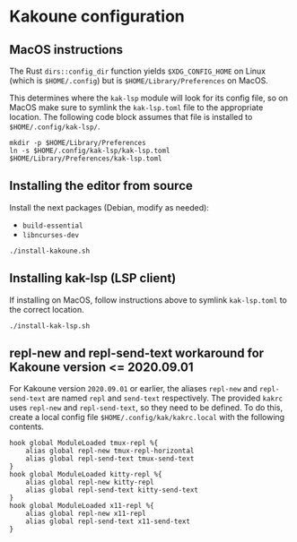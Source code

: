 # Kakoune configuration

## MacOS instructions

The Rust `dirs::config_dir` function yields `$XDG_CONFIG_HOME` on Linux
(which is `$HOME/.config`) but is `$HOME/Library/Preferences` on MacOS.

This determines where the `kak-lsp` module will look for its config file,
so on MacOS make sure to symlink the `kak-lsp.toml` file to the appropriate
location. The following code block assumes that file is installed to
`$HOME/.config/kak-lsp/`.

```shell
mkdir -p $HOME/Library/Preferences
ln -s $HOME/.config/kak-lsp/kak-lsp.toml $HOME/Library/Preferences/kak-lsp.toml
```

## Installing the editor from source

Install the next packages (Debian, modify as needed):

- `build-essential`
- `libncurses-dev`

```shell
./install-kakoune.sh
```

## Installing kak-lsp (LSP client)

If installing on MacOS, follow instructions above to symlink
`kak-lsp.toml` to the correct location.

```shell
./install-kak-lsp.sh
```

## repl-new and repl-send-text workaround for Kakoune version <= 2020.09.01

For Kakoune version `2020.09.01` or earlier, the aliases `repl-new` and
`repl-send-text` are named `repl` and `send-text` respectively. The provided
`kakrc` uses `repl-new` and `repl-send-text`, so they need to be defined. To
do this, create a local config file `$HOME/.config/kak/kakrc.local` with
the following contents.

```
hook global ModuleLoaded tmux-repl %{
    alias global repl-new tmux-repl-horizontal
    alias global repl-send-text tmux-send-text
}
hook global ModuleLoaded kitty-repl %{
    alias global repl-new kitty-repl
    alias global repl-send-text kitty-send-text
}
hook global ModuleLoaded x11-repl %{
    alias global repl-new x11-repl
    alias global repl-send-text x11-send-text
}
```
